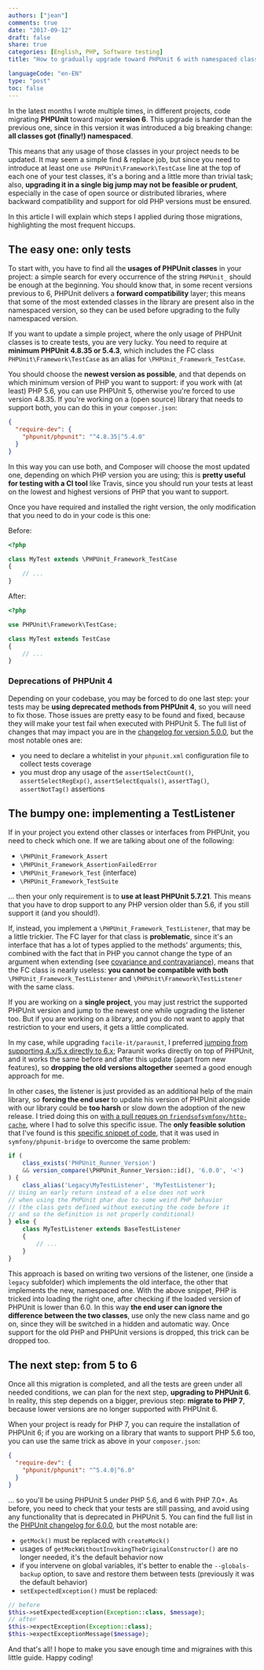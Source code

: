 ```yaml
---
authors: ["jean"]
comments: true
date: "2017-09-12"
draft: false
share: true
categories: [English, PHP, Software testing]
title: "How to gradually upgrade toward PHPUnit 6 with namespaced classes"

languageCode: "en-EN"
type: "post"
toc: false
---
```

In the latest months I wrote multiple times, in different projects, code migrating **PHPUnit** toward major **version 6**. This upgrade is harder than the previous one, since in this version it was introduced a big breaking change: **all classes got (finally!) namespaced**.

This means that any usage of those classes in your project needs to be updated. It may seem a simple find & replace job, but since you need to introduce at least one `use PHPUnit\Framework\TestCase` line at the top of each one of your test classes, it's a boring and a little more than trivial task; also, **upgrading it in a single big jump may not be feasible or prudent**, especially in the case of open source or distributed libraries, where backward compatibility and support for old PHP versions must be ensured.

In this article I will explain which steps I applied during those migrations, highlighting the most frequent hiccups.

## The easy one: only tests
To start with, you have to find all the **usages of PHPUnit classes** in your project: a simple search for every occurrence of the string `PHPUnit_` should be enough at the beginning. You should know that, in some recent versions previous to 6, PHPUnit delivers a **forward compatibility** layer; this means that some of the most extended classes in the library are present also in the namespaced version, so they can be used before upgrading to the fully namespaced version.

If you want to update a simple project, where the only usage of PHPUnit classes is to create tests, you are very lucky. You need to require at **minimum PHPUnit 4.8.35 or 5.4.3**, which includes the FC class `PHPUnit\Framework\TestCase` as an alias for `\PHPUnit_Framework_TestCase`.
 
You should choose the **newest version as possible**, and that depends on which minimum version of PHP you want to support: if you work with (at least) PHP 5.6, you can use PHPUnit 5, otherwise you're forced to use version 4.8.35. If you're working on a (open source) library that needs to support both, you can do this in your `composer.json`:
```json
{
  "require-dev": {
    "phpunit/phpunit": "^4.8.35|^5.4.0"  
  }
}
```  

In this way you can use both, and Composer will choose the most updated one, depending on which PHP version you are using; this is **pretty useful for testing with a CI tool** like Travis, since you should run your tests at least on the lowest and highest versions of PHP that you want to support. 

Once you have required and installed the right version, the only modification that you need to do in your code is this one:

Before:
```php
<?php

class MyTest extends \PHPUnit_Framework_TestCase
{
    // ...
}
```
After:
```php
<?php

use PHPUnit\Framework\TestCase;

class MyTest extends TestCase
{
    // ...
}
```
### Deprecations of PHPUnit 4
Depending on your codebase, you may be forced to do one last step: your tests may be **using deprecated methods from PHPUnit 4**, so you will need to fix those. Those issues are pretty easy to be found and fixed, because they will make your test fail when executed with PHPUnit 5. The full list of changes that may impact you are in the [changelog for version 5.0.0](https://github.com/sebastianbergmann/phpunit/blob/5.7/ChangeLog-5.0.md#500---2015-10-02), but the most notable ones are:

 * you need to declare a whitelist in your `phpunit.xml` configuration file to collect tests coverage
 * you must drop any usage of the `assertSelectCount()`, `assertSelectRegExp()`, `assertSelectEquals()`, `assertTag()`, `assertNotTag()` assertions

## The bumpy one: implementing a TestListener

If in your project you extend other classes or interfaces from PHPUnit, you need to check which one. If we are talking about one of the following:

 * `\PHPUnit_Framework_Assert`
 * `\PHPUnit_Framework_AssertionFailedError`
 * `\PHPUnit_Framework_Test` (interface)
 * `\PHPUnit_Framework_TestSuite`

... then your only requirement is to **use at least PHPUnit 5.7.21**. This means that you have to drop support to any PHP version older than 5.6, if you still support it (and you should!).

If, instead, you implement a `\PHPUnit_Framework_TestListener`, that may be a little trickier. The FC layer for that class is **problematic**, since it's an interface that has a lot of types applied to the methods' arguments; this, combined with the fact that in PHP you cannot change the type of an argument when extending (see [covariance and contravariance](https://en.wikipedia.org/wiki/Covariance_and_contravariance_(computer_science))), means that the FC class is nearly useless: **you cannot be compatible with both** `\PHPUnit_Framework_TestListener` and `\PHPUnit\Framework\TestListener` with the same class.

If you are working on a **single project**, you may just restrict the supported PHPUnit version and jump to the newest one while upgrading the listener too. But if you are working on a library, and you do not want to apply that restriction to your end users, it gets a little complicated.

In my case, while upgrading `facile-it/paraunit`, I preferred [jumping from supporting 4.x/5.x directly to 6.x](https://github.com/facile-it/paraunit/issues/54#issuecomment-302906556); Paraunit works directly on top of PHPUnit, and it works the same before and after this update (apart from new features), so **dropping the old versions altogether** seemed a good enough approach for me.

In other cases, the listener is just provided as an additional help of the main library, so **forcing the end user** to update his version of PHPUnit alongside with our library could be **too harsh** or slow down the adoption of the new release. I tried doing this on [with a pull reques on `friendsofsymfony/http-cache`](https://github.com/FriendsOfSymfony/FOSHttpCache/pull/365), where I had to solve this specific issue. The **only feasible solution** that I've found is this [specific snippet of code](https://github.com/symfony/phpunit-bridge/blob/3c0efb8609a32890a767bbbd39198a0e92572694/SymfonyTestsListener.php#L19), that it was used in `symfony/phpunit-bridge` to overcome the same problem:
```php
if (
    class_exists('PHPUnit_Runner_Version') 
    && version_compare(\PHPUnit_Runner_Version::id(), '6.0.0', '<')
) {
    class_alias('Legacy\MyTestListener', 'MyTestListener');
// Using an early return instead of a else does not work 
// when using the PHPUnit phar due to some weird PHP behavior 
// (the class gets defined without executing the code before it 
// and so the definition is not properly conditional)
} else {
    class MyTestListener extends BaseTestListener
    {
        // ...
    }
}
```
This approach is based on writing two versions of the listener, one (inside a `legacy` subfolder) which implements the old interface, the other that implements the new, namespaced one. With the above snippet, PHP is tricked into loading the right one, after checking if the loaded version of PHPUnit is lower than 6.0. In this way **the end user can ignore the difference between the two classes**, use only the new class name and go on, since they will be switched in a hidden and automatic way.
Once support for the old PHP and PHPUnit versions is dropped, this trick can be dropped too.

## The next step: from 5 to 6
Once all this migration is completed, and all the tests are green under all needed conditions, we can plan for the next step, **upgrading to PHPUnit 6**. In reality, this step depends on a bigger, previous step: **migrate to PHP 7**, because lower versions are no longer supported with PHPUnit 6.

When your project is ready for PHP 7, you can require the installation of PHPUnit 6; if you are working on a library that wants to support PHP 5.6 too, you can use the same trick as above in your `composer.json`:
```json
{
  "require-dev": {
    "phpunit/phpunit": "^5.4.0|^6.0"  
  }
}
```  
... so you'll be using PHPUnit 5 under PHP 5.6, and 6 with PHP 7.0+. As before, you need to check that your tests are still passing, and avoid using any functionality that is deprecated in PHPUnit 5. You can find the full list in the [PHPUnit changelog for 6.0.0](https://github.com/sebastianbergmann/phpunit/blob/6.0/ChangeLog-6.0.md#600---2017-02-03), but the most notable are:

 * `getMock()` must be replaced with `createMock()`
 * usages of `getMockWithoutInvokingTheOriginalConstructor()` are no longer needed, it's the default behavior now
 * if you intervene on global variables, it's better to enable the `--globals-backup` option, to save and restore them between tests (previously it was the default behavior)
 * `setExpectedException()` must be replaced:

```php
// before
$this->setExpectedException(Exception::class, $message);
// after
$this->expectException(Exception::class);
$this->expectExceptionMessage($message);
```

And that's all! I hope to make you save enough time and migraines with this little guide. Happy coding!
